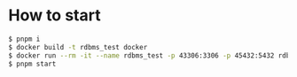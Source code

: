 # How to start

```bash
$ pnpm i
$ docker build -t rdbms_test docker
$ docker run --rm -it --name rdbms_test -p 43306:3306 -p 45432:5432 rdbms_test
$ pnpm start
```
